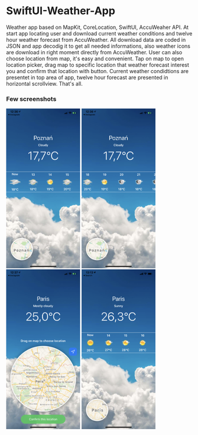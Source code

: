 # SwiftUI-Weather-App

Weather app based on MapKit, CoreLocation, SwiftUI, AccuWeaher API. At start app locating user and download current weather conditions and twelve hour weather forecast from AccuWeather. All download data are coded in JSON and app decodig it to get all needed informations, also weather icons are download in right moment directly from AccuWeather. User can also choose location from map, it's easy and convenient. Tap on map to open location picker, drag map to specific location that weather forecast interest you and confirm that location with button. Current weather condidtions are presentet in top area of app, twelve hour forecast are presented in horizontal scrollview. That's all. 

 <h3>Few screenshots</h3>
  <img src="1.PNG" alt="drawing" width="200"/>
  <img src="2.PNG" alt="drawing" width="200"/>
  <img src="3.PNG" alt="drawing" width="200"/>
  <img src="4.PNG" alt="drawing" width="200"/>
